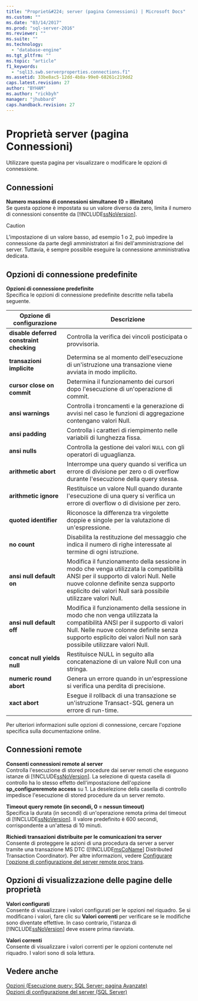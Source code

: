 ```yaml
---
title: "Propriet&#224; server (pagina Connessioni) | Microsoft Docs"
ms.custom: ""
ms.date: "03/14/2017"
ms.prod: "sql-server-2016"
ms.reviewer: ""
ms.suite: ""
ms.technology: 
  - "database-engine"
ms.tgt_pltfrm: ""
ms.topic: "article"
f1_keywords: 
  - "sql13.swb.serverproperties.connections.f1"
ms.assetid: 33be8ac5-12dd-4b8a-99e0-68261c219dd2
caps.latest.revision: 27
author: "BYHAM"
ms.author: "rickbyh"
manager: "jhubbard"
caps.handback.revision: 27
---
```

# Propriet&#224; server (pagina Connessioni)
  Utilizzare questa pagina per visualizzare o modificare le opzioni di connessione.  
  
## Connessioni  
 **Numero massimo di connessioni simultanee (0 = illimitato)**  
 Se questa opzione è impostata su un valore diverso da zero, limita il numero di connessioni consentite da [!INCLUDE[ssNoVersion](../../includes/ssnoversion-md.md)].  
  
> [!CAUTION]  
>  L'impostazione di un valore basso, ad esempio 1 o 2, può impedire la connessione da parte degli amministratori ai fini dell'amministrazione del server. Tuttavia, è sempre possibile eseguire la connessione amministrativa dedicata.  
  
## Opzioni di connessione predefinite  
 **Opzioni di connessione predefinite**  
 Specifica le opzioni di connessione predefinite descritte nella tabella seguente.  
  
|Opzione di configurazione|Descrizione|  
|--------------------------|-----------------|  
|**disable deferred constraint checking**|Controlla la verifica dei vincoli posticipata o provvisoria.|  
|**transazioni implicite**|Determina se al momento dell'esecuzione di un'istruzione una transazione viene avviata in modo implicito.|  
|**cursor close on commit**|Determina il funzionamento dei cursori dopo l'esecuzione di un'operazione di commit.|  
|**ansi warnings**|Controlla i troncamenti e la generazione di avvisi nel caso le funzioni di aggregazione contengano valori Null.|  
|**ansi padding**|Controlla i caratteri di riempimento nelle variabili di lunghezza fissa.|  
|**ansi nulls**|Controlla la gestione dei valori `NULL` con gli operatori di uguaglianza.|  
|**arithmetic abort**|Interrompe una query quando si verifica un errore di divisione per zero o di overflow durante l'esecuzione della query stessa.|  
|**arithmetic ignore**|Restituisce un valore Null quando durante l'esecuzione di una query si verifica un errore di overflow o di divisione per zero.|  
|**quoted identifier**|Riconosce la differenza tra virgolette doppie e singole per la valutazione di un'espressione.|  
|**no count**|Disabilita la restituzione del messaggio che indica il numero di righe interessate al termine di ogni istruzione.|  
|**ansi null default on**|Modifica il funzionamento della sessione in modo che venga utilizzata la compatibilità ANSI per il supporto di valori Null. Nelle nuove colonne definite senza supporto esplicito dei valori Null sarà possibile utilizzare valori Null.|  
|**ansi null default off**|Modifica il funzionamento della sessione in modo che non venga utilizzata la compatibilità ANSI per il supporto di valori Null. Nelle nuove colonne definite senza supporto esplicito dei valori Null non sarà possibile utilizzare valori Null.|  
|**concat null yields null**|Restituisce NULL in seguito alla concatenazione di un valore Null con una stringa.|  
|**numeric round abort**|Genera un errore quando in un'espressione si verifica una perdita di precisione.|  
|**xact abort**|Esegue il rollback di una transazione se un'istruzione Transact-SQL genera un errore di run-time.|  
  
 Per ulteriori informazioni sulle opzioni di connessione, cercare l'opzione specifica sulla documentazione online.  
  
## Connessioni remote  
 **Consenti connessioni remote al server**  
 Controlla l'esecuzione di stored procedure dai server remoti che eseguono istanze di [!INCLUDE[ssNoVersion](../../includes/ssnoversion-md.md)]. La selezione di questa casella di controllo ha lo stesso effetto dell'impostazione dell'opzione **sp_configureremote access** su 1. La deselezione della casella di controllo impedisce l'esecuzione di stored procedure da un server remoto.  
  
 **Timeout query remote (in secondi, 0 = nessun timeout)**  
 Specifica la durata (in secondi) di un'operazione remota prima del timeout di [!INCLUDE[ssNoVersion](../../includes/ssnoversion-md.md)]. Il valore predefinito è 600 secondi, corrispondente a un'attesa di 10 minuti.  
  
 **Richiedi transazioni distribuite per le comunicazioni tra server**  
 Consente di proteggere le azioni di una procedura da server a server tramite una transazione MS DTC ([!INCLUDE[msCoName](../../includes/msconame-md.md)] Distributed Transaction Coordinator). Per altre informazioni, vedere [Configurare l'opzione di configurazione del server remote proc trans](../../database-engine/configure-windows/configure-the-remote-proc-trans-server-configuration-option.md).  
  
## Opzioni di visualizzazione delle pagine delle proprietà  
 **Valori configurati**  
 Consente di visualizzare i valori configurati per le opzioni nel riquadro. Se si modificano i valori, fare clic su **Valori correnti** per verificare se le modifiche sono diventate effettive. In caso contrario, l'istanza di [!INCLUDE[ssNoVersion](../../includes/ssnoversion-md.md)] deve essere prima riavviata.  
  
 **Valori correnti**  
 Consente di visualizzare i valori correnti per le opzioni contenute nel riquadro. I valori sono di sola lettura.  
  
## Vedere anche  
 [Opzioni &#40;Esecuzione query: SQL Server: pagina Avanzate&#41;](../Topic/Options%20\(Query%20Execution:%20SQL%20Server:%20Advanced%20Page\).md)   
 [Opzioni di configurazione del server &#40;SQL Server&#41;](../../database-engine/configure-windows/server-configuration-options-sql-server.md)  
  
  
